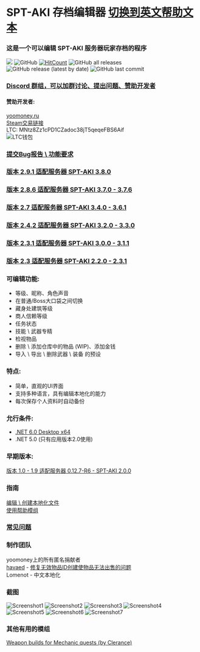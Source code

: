 # SPT-AKI 存档编辑器 [切换到英文帮助文本](ENGREADME.md)
### 这是一个可以编辑 SPT-AKI 服务器玩家存档的程序
<a href="https://github.com/SkiTles55/SPT-AKI-Profile-Editor/releases/latest"><img src="https://img.shields.io/github/v/release/SkiTles55/SPT-AKI-Profile-Editor"></a>
  ![GitHub](https://img.shields.io/github/license/SkiTles55/SPT-AKI-Profile-Editor)
  [![HitCount](http://hits.dwyl.com/SkiTles55/SPT-AKI-Profile-Editor.svg?style=flat-square)](http://hits.dwyl.com/SkiTles55/SPT-AKI-Profile-Editor)
  ![GitHub all releases](https://img.shields.io/github/downloads/SkiTles55/SPT-AKI-Profile-Editor/total)
  ![GitHub release (latest by date)](https://img.shields.io/github/downloads/SkiTles55/SPT-AKI-Profile-Editor/latest/total)
  ![GitHub last commit](https://img.shields.io/github/last-commit/SkiTles55/SPT-AKI-Profile-Editor)
  
### [Discord 群组，可以加群讨论、提出问题、赞助开发者](https://discord.gg/NTwSA4AfRP)

#### 赞助开发者:
[yoomoney.ru](https://yoomoney.ru/to/410015658095326)\
[Steam交易链接](https://steamcommunity.com/tradeoffer/new/?partner=350485380%26token=zCrhUwxR)\
LTC: MNtz8Zz1cPD1CZadoc38jT5qeqeFBS6Aif\
![LTC钱包](SPT-AKI%20Profile%20Editor/Resources/Images/ltcWallet.png?raw=true)

### [提交Bug报告 \ 功能要求](https://github.com/SkiTles55/SPT-AKI-Profile-Editor/issues/new/choose)

### [版本 2.9.1 适配服务器 SPT-AKI 3.8.0](https://github.com/SkiTles55/SPT-AKI-Profile-Editor/releases/tag/2.9.1)
### [版本 2.8.6 适配服务器 SPT-AKI 3.7.0 - 3.7.6](https://github.com/SkiTles55/SPT-AKI-Profile-Editor/releases/tag/2.8.6)
### [版本 2.7 适配服务器 SPT-AKI 3.4.0 - 3.6.1](https://github.com/SkiTles55/SPT-AKI-Profile-Editor/releases/tag/2.7)
### [版本 2.4.2 适配服务器 SPT-AKI 3.2.0 - 3.3.0](https://github.com/SkiTles55/SPT-AKI-Profile-Editor/releases/tag/2.4.2)
### [版本 2.3.1 适配服务器 SPT-AKI 3.0.0 - 3.1.1](https://github.com/SkiTles55/SPT-AKI-Profile-Editor/releases/tag/2.3.1)
### [版本 2.3 适配服务器 SPT-AKI 2.2.0 - 2.3.1](https://github.com/SkiTles55/SPT-AKI-Profile-Editor/releases/tag/2.3)

### 可编辑功能:
* 等级、昵称、角色声音  
* 在普通/Boss大口袋之间切换  
* 藏身处建筑等级  
* 商人信赖等级
* 任务状态  
* 技能 \ 武器专精
* 检视物品 
* 删除 \ 添加仓库中的物品 (WIP)、添加金钱
* 导入 \ 导出 \ 删除武器 \ 装备 的预设

### 特点:  
* 简单，直观的UI界面
* 支持多种语言，具有编辑本地化的能力
* 每次保存个人资料时自动备份

### 允行条件:
* [.NET 6.0 Desktop x64](https://dotnet.microsoft.com/zh-cn/download/dotnet/thank-you/runtime-desktop-6.0.4-windows-x64-installer)
* .NET 5.0 (只有应用版本2.0使用)

### 早期版本:
[版本 1.0 - 1.9 适配服务器 0.12.7-R6 - SPT-AKI 2.0.0](https://github.com/SkiTles55/SP-EFT-ProfileEditor#readme)

### 指南
[编辑 \ 创建本地化文件](/Guidelines/LocalizationsCH.md)\
[使用帮助模组](/Guidelines/ModHelperCH.md)

### [常见问题](CHFAQ.md)

### 制作团队 
yoomoney上的所有匿名捐献者\
[havaed](https://github.com/havaed) - [修复无效物品ID创建使物品无法出售的问题](https://github.com/SkiTles55/SPT-AKI-Profile-Editor/pull/68)\
Lomenot - 中文本地化

### 截图
![Screenshot1](/screenshots/1CH.png?raw=true)
![Screenshot2](/screenshots/2CH.png?raw=true)
![Screenshot3](/screenshots/3CH.png?raw=true)
![Screenshot4](/screenshots/4CH.png?raw=true)
![Screenshot5](/screenshots/5CH.png?raw=true)
![Screenshot6](/screenshots/6CH.png?raw=true)
![Screenshot7](/screenshots/7CH.png?raw=true)

### 其他有用的模组
[Weapon builds for Mechanic quests (by Clerance)](https://hub.sp-tarkov.com/files/file/1310-gunsmith-presets-updated/)
